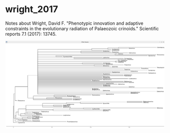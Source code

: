 # wright_2017

Notes about Wright, David F. "Phenotypic innovation and adaptive constraints in the evolutionary radiation of Palaeozoic crinoids." Scientific reports 7.1 (2017): 13745.

![](41598_2017_13979_MOESM2_ESM_no_delete_tree.png)

